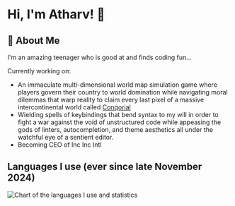 
# Hi, I'm Atharv! 👋


## 🚀 About Me
I'm an amazing teenager who is good at and finds coding fun...

Currently working on:
- An immaculate multi-dimensional world map simulation game where players govern their country to world domination while navigating moral dilemmas that warp reality to claim every last pixel of a massive intercontinental world called [Conqorial](https://github.com/agokule/Conqorial)
- Wielding spells of keybindings that bend syntax to my will in order to fight a war against the void of unstructured code while appeasing the gods of linters, autocompletion, and theme aesthetics all under the watchful eye of a sentient editor.
- Becoming CEO of Inc Inc Intl

## Languages I use (ever since late November 2024)

![Chart of the languages I use and statistics](https://github-readme-stats.hackclub.dev/api/wakatime?username=270&api_domain=hackatime.hackclub.com&theme=transparent&custom_title=Hackatime+Stats&layout=compact&cache_seconds=0&langs_count=8)
